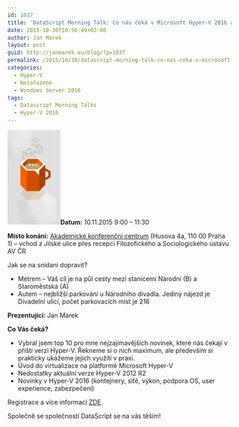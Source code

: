 ```yaml
---
id: 1037
title: 'DataScript Morning Talk: Co nás čeká v Microsoft Hyper-V 2016 a co to znamená v praxi?'
date: 2015-10-30T10:56:49+02:00
author: Jan Marek
layout: post
guid: http://janmarek.eu/blog/?p=1037
permalink: /2015/10/30/datascript-morning-talk-co-nas-ceka-v-microsoft-hyper-v-2016-a-co-to-znamena-v-praxi/
categories:
  - Hyper-V
  - Nezařazené
  - Windows Server 2016
tags:
  - Datascript Morning Talks
  - Hyper-V 2016
---
```

<a href="http://www.datascript.cz/morning-talks/co-nas-ceka-v-microsoft-hyper-v-2016-a-co-to-znamena-v-praxi/" target="_blank"><img class="alignleft size-full wp-image-1038" src="/wp-content/uploads/2015/10/datascript-morning-talks.png" alt="datascript-morning-talks" width="119" height="212" /></a>**Datum:** 10.11.2015 9:00 &#8211; 11:30

**Místo konání:** [Akademické konferenční centrum](http://www.akc-avcr.cz/) (Husova 4a, 110 00 Praha 1) &#8211; vchod z Jilské ulice přes recepci Filozofického a Sociologického ústavu AV ČR

Jak se na snídani dopravit?

  * Metrem &#8211; Váš cíl je na půl cesty mezi stanicemi Národní (B) a Staroměstská (A)
  * Autem &#8211; nejbližší parkování u Národního divadla. Jediný nájezd je Divadelní ulicí, počet parkovacích míst je 216

**Prezentující:** Jan Marek

**Co Vás čeká?**

  * Vybral jsem top 10 pro mne nejzajímavějších novinek, které nás čekají v příští verzi Hyper-V. Řekneme si o nich maximum, ale především si prakticky ukážeme jejich využití v praxi.
  * Úvod do virtualizace na platformě Microsoft Hyper-V
  * Nedostatky aktuální verze Hyper-V 2012 R2
  * Novinky v Hyper-V 2016 (kontejnery, síťě, výkon, podpora OS, user experience, zabezpečení)

Registrace a více informací <a href="http://www.datascript.cz/morning-talks/co-nas-ceka-v-microsoft-hyper-v-2016-a-co-to-znamena-v-praxi/" target="_blank">ZDE</a>.

Společně se společností DataScript se na vás těším!


